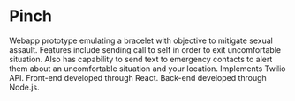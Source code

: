 # Pinch
Webapp prototype emulating a bracelet with objective to mitigate sexual assault.
Features include sending call to self in order to exit uncomfortable situation.
Also has capability to send text to emergency contacts to alert them about an uncomfortable situation and your location.
Implements Twilio API. Front-end developed through React. Back-end developed through Node.js.
